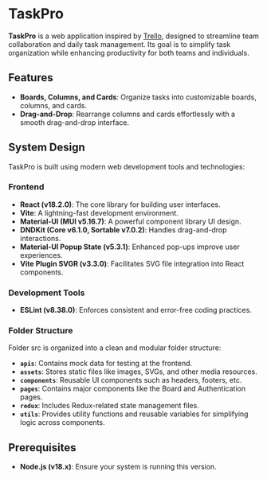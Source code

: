 # TaskPro

**TaskPro** is a web application inspired by [Trello](https://trello.com), designed to streamline team collaboration and daily task management. Its goal is to simplify task organization while enhancing productivity for both teams and individuals.

## Features

-   **Boards, Columns, and Cards**: Organize tasks into customizable boards, columns, and cards.
-   **Drag-and-Drop**: Rearrange columns and cards effortlessly with a smooth drag-and-drop interface.

## System Design

TaskPro is built using modern web development tools and technologies:

### **Frontend**

-   **React (v18.2.0)**: The core library for building user interfaces.
-   **Vite**: A lightning-fast development environment.
-   **Material-UI (MUI v5.16.7)**: A powerful component library UI design.
-   **DNDKit (Core v6.1.0, Sortable v7.0.2)**: Handles drag-and-drop interactions.
-   **Material-UI Popup State (v5.3.1)**: Enhanced pop-ups improve user experiences.
-   **Vite Plugin SVGR (v3.3.0)**: Facilitates SVG file integration into React components.

### **Development Tools**

-   **ESLint (v8.38.0)**: Enforces consistent and error-free coding practices.

### **Folder Structure**

Folder src is organized into a clean and modular folder structure:

-   **`apis`**: Contains mock data for testing at the frontend.
-   **`assets`**: Stores static files like images, SVGs, and other media resources.
-   **`components`**: Reusable UI components such as headers, footers, etc.
-   **`pages`**: Contains major components like the Board and Authentication pages.
-   **`redux`**: Includes Redux-related state management files.
-   **`utils`**: Provides utility functions and reusable variables for simplifying logic across components.

## Prerequisites

-   **Node.js (v18.x)**: Ensure your system is running this version.
